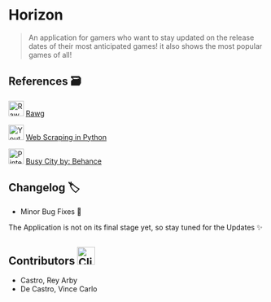 # Horizon
> An application for gamers who want to stay updated on the release dates of their most anticipated games!
it also shows the most popular games of all!

## References :card_file_box:

<img src="https://github.com/Vince9090/First-Repository/assets/143236024/4a64f7f1-ad4c-4337-be1b-eeca2f86d98c" alt = "Rawg Logo" width="30" height="30"> [Rawg](https://rawg.io/)

<img src="https://github.com/college-of-mary-immaculate/Game-Schedule-App/assets/143236024/2f332621-041d-4fd9-8938-ff32912a47c5" alt = "Youtube Logo" width="30" height="30"> [Web Scraping in Python](https://youtu.be/bargNl2WeN4?si=XM9B7MSq2PSU-kuj)

<img src="https://github.com/college-of-mary-immaculate/Game-Schedule-App/assets/143236024/06e6d8e5-a096-45c3-8431-c4f6493f8dbb" alt = "Pinterest Logo" width="30" height="30"> [Busy City by: Behance](https://ph.pinterest.com/pin/669277194654766331/)

## Changelog :label:
- Minor Bug Fixes :wrench:

The Application is not on its final stage yet, so stay tuned for the Updates ✨
## Contributors <img src="https://raw.githubusercontent.com/Tarikul-Islam-Anik/Animated-Fluent-Emojis/master/Emojis/Food/Clinking%20Beer%20Mugs.png" alt="Clinking Beer Mugs" width="35" height="35" />
- Castro, Rey Arby
- De Castro, Vince Carlo


